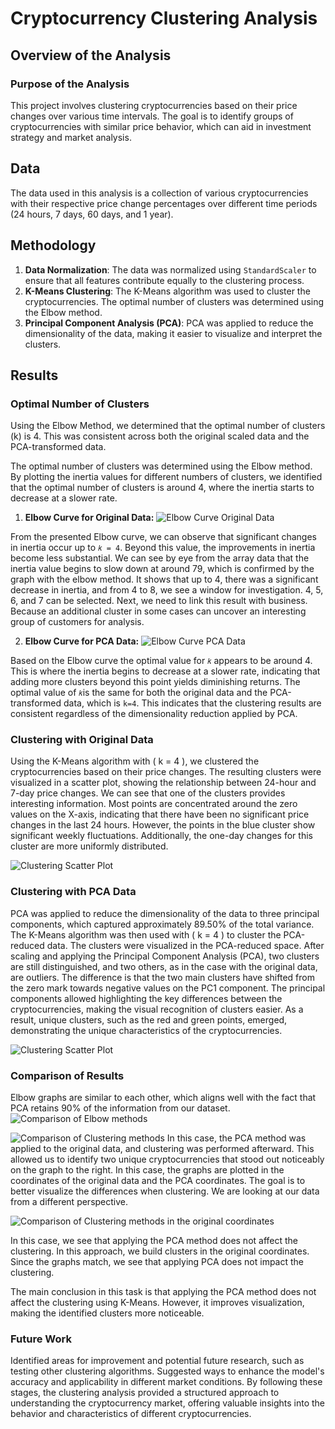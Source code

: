 # Cryptocurrency Clustering Analysis

## Overview of the Analysis

### Purpose of the Analysis

This project involves clustering cryptocurrencies based on their price changes over various time intervals. The goal is to identify groups of cryptocurrencies with similar price behavior, which can aid in investment strategy and market analysis.

## Data
The data used in this analysis is a collection of various cryptocurrencies with their respective price change percentages over different time periods (24 hours, 7 days, 60 days, and 1 year).

## Methodology

1. **Data Normalization**: The data was normalized using `StandardScaler` to ensure that all features contribute equally to the clustering process.
2. **K-Means Clustering**: The K-Means algorithm was used to cluster the cryptocurrencies. The optimal number of clusters was determined using the Elbow method.
3. **Principal Component Analysis (PCA)**: PCA was applied to reduce the dimensionality of the data, making it easier to visualize and interpret the clusters.

## Results

### Optimal Number of Clusters
Using the Elbow Method, we determined that the optimal number of clusters (k) is 4. This was consistent across both the original scaled data and the PCA-transformed data.

The optimal number of clusters was determined using the Elbow method. By plotting the inertia values for different numbers of clusters, we identified that the optimal number of clusters is around 4, where the inertia starts to decrease at a slower rate.

1. **Elbow Curve for Original Data:**
   ![Elbow Curve Original Data](Images/Elbow_origin.png)

From the presented Elbow curve, we can observe that significant changes in inertia occur up to 
`𝑘 = 4`. Beyond this value, the improvements in inertia become less substantial. We can see by eye from the array data that the inertia value begins to slow down at around 79, which is confirmed by the graph with the elbow method. It shows that up to 4, there was a significant decrease in inertia, and from 4 to 8, we see a window for investigation. 4, 5, 6, and 7 can be selected. Next, we need to link this result with business. Because an additional cluster in some cases can uncover an interesting group of customers for analysis.   

2. **Elbow Curve for PCA Data:**
   ![Elbow Curve PCA Data](Images/Elbow_PCA.png)

Based on the Elbow curve the optimal value for `𝑘` appears to be around 4. This is where the inertia begins to decrease at a slower rate, indicating that adding more clusters beyond this point yields diminishing returns.
The optimal value of `𝑘`is the same for both the original data and the PCA-transformed data, which is `k=4`. This indicates that the clustering results are consistent regardless of the dimensionality reduction applied by PCA.

### Clustering with Original Data
Using the K-Means algorithm with \( k = 4 \), we clustered the cryptocurrencies based on their price changes. The resulting clusters were visualized in a scatter plot, showing the relationship between 24-hour and 7-day price changes. We can see that one of the clusters provides interesting information. Most points are concentrated around the zero values on the X-axis, indicating that there have been no significant price changes in the last 24 hours. However, the points in the blue cluster show significant weekly fluctuations. Additionally, the one-day changes for this cluster are more uniformly distributed.


![Clustering Scatter Plot](Images/Clustering_origin.png)

### Clustering with PCA Data
PCA was applied to reduce the dimensionality of the data to three principal components, which captured approximately 89.50% of the total variance. The K-Means algorithm was then used with \( k = 4 \) to cluster the PCA-reduced data. The clusters were visualized in the PCA-reduced space. After scaling and applying the Principal Component Analysis (PCA), two clusters are still distinguished, and two others, as in the case with the original data, are outliers. The difference is that the two main clusters have shifted from the zero mark towards negative values on the PC1 component. The principal components allowed highlighting the key differences between the cryptocurrencies, making the visual recognition of clusters easier. As a result, unique clusters, such as the red and green points, emerged, demonstrating the unique characteristics of the cryptocurrencies.

![Clustering Scatter Plot](Images/Clustering_PCA.png)

### Comparison of Results

Elbow graphs are similar to each other, which aligns well with the fact that PCA retains 90% of the information from our dataset.
![Comparison of Elbow methods](Images/Elbow_comp.png)

![Comparison of Clustering methods](Images/Clusters_comp.png)
In this case, the PCA method was applied to the original data, and clustering was performed afterward. This allowed us to identify two unique cryptocurrencies that stood out noticeably on the graph to the right. In this case, the graphs are plotted in the coordinates of the original data and the PCA coordinates. The goal is to better visualize the differences when clustering. We are looking at our data from a different perspective.

![Comparison of Clustering methods in the original coordinates](Images/Clusters_comp_origin.png)

In this case, we see that applying the PCA method does not affect the clustering. In this approach, we build clusters in the original coordinates. Since the graphs match, we see that applying PCA does not impact the clustering.

The main conclusion in this task is that applying the PCA method does not affect the clustering using K-Means. However, it improves visualization, making the identified clusters more noticeable.


### Future Work
Identified areas for improvement and potential future research, such as testing other clustering algorithms.
Suggested ways to enhance the model's accuracy and applicability in different market conditions.
By following these stages, the clustering analysis provided a structured approach to understanding the cryptocurrency market, offering valuable insights into the behavior and characteristics of different cryptocurrencies.


